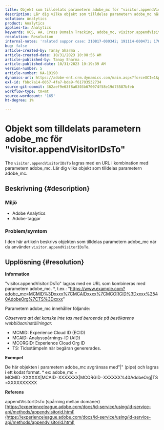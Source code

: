 ```yaml
---
title: Objekt som tilldelats parametern adobe_mc för "visitor.appendVisitorIDsTo"
description: Lär dig vilka objekt som tilldelas parametern adobe_mc när du använder"visitor.appendVisitorIDsTo".
solution: Analytics
product: Analytics
applies-to: Analytics
keywords: KCS, AA, Cross Domain Tracking, adobe_mc, visitor.appendVisitorIDsTo
resolution: Resolution
internal-notes: 'ralated suppor case: 210817-000342; 191114-000471; 170123-000011; 220408-000014'
bug: false
article-created-by: Tanay Sharma .
article-created-date: 10/31/2023 10:08:56 AM
article-published-by: Tanay Sharma .
article-published-date: 10/31/2023 10:19:39 AM
version-number: 5
article-number: KA-19190
dynamics-url: https://adobe-ent.crm.dynamics.com/main.aspx?forceUCI=1&pagetype=entityrecord&etn=knowledgearticle&id=34b58e7a-d577-ee11-8179-6045bd006149
exl-id: fbbc7a14-6057-4fa7-bda9-f61703532734
source-git-commit: 362aef9e63f8a0303b670074f58e19d75587bfeb
workflow-type: tm+mt
source-wordcount: '165'
ht-degree: 1%

---
```


# Objekt som tilldelats parametern adobe_mc för &quot;visitor.appendVisitorIDsTo&quot;


The `visitor.appendVisitorIDsTo` lagras med en URL i kombination med parametern adobe_mc. Lär dig vilka objekt som tilldelas parametern adobe_mc.

## Beskrivning {#description}


### Miljö

- Adobe Analytics
- Adobe-taggar


### Problem/symtom

I den här artikeln beskrivs objekten som tilldelas parametern adobe_mc när du använder `visitor.appendVisitorIDsTo`.


## Upplösning {#resolution}


<b>Information</b>

&quot;visitor.appendVisitorIDsTo&quot; lagras med en URL som kombineras med parametern adobe_mc.
\*, t.ex.: &quot;https://www.example.com?adobe_mc=MCMID%3Dxxxx%7CMCAIDxxxx%7CMCORGID%3Dxxxx%2540AdobeOrg%7CTS%3Dxxxx&quot;

Parametern adobe_mc innehåller följande:

*Observera att det kanske inte tas med beroende på besökarens webbläsarinställningar.*

- MCMID: Experience Cloud ID (ECID)
- MCAID: Analysspårnings-ID (AID)
- MCORGID: Experience Cloud Org ID
- TS: Tidsstämpeln när begäran genererades.


<b>Exempel</b>

De här objekten i parametern adobe_mc avgränsas med&quot;|&quot; (pipe) och lagras i ett kodat format.
\* ex: adobe_mc = MCMID=XXXXXX|MCAID=XXXXXXX|MCORGID=XXXXXX%40AdobeOrg|TS=XXXXXXXXXX

<b>Referens</b>

appendVisitorIDsTo (spårning mellan domäner)
[https://experienceleague.adobe.com/docs/id-service/using/id-service-api/methods/appendvisitorid.html](https://experienceleague.adobe.com/docs/id-service/using/id-service-api/methods/appendvisitorid.html)
